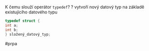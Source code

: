 K čemu slouží operátor `typedef`?
?
vytvoří nový datový typ na základě existujícího datového typu
~~~c
typedef struct {
int a;
int b;
} složený_datový_typ;
~~~
#prpa
<!--SR:!2023-11-25,3,250--> 
